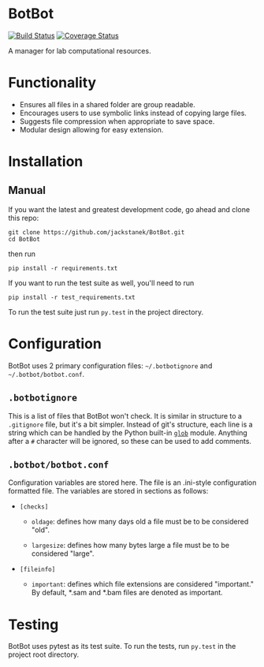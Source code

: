 # BotBot
[![Build Status](https://travis-ci.org/jackstanek/BotBot.svg?branch=master)](https://travis-ci.org/jackstanek/BotBot)
[![Coverage Status](https://coveralls.io/repos/github/jackstanek/BotBot/badge.svg?branch=master)](https://coveralls.io/github/jackstanek/BotBot?branch=master)

A manager for lab computational resources.

# Functionality

- Ensures all files in a shared folder are group readable.
- Encourages users to use symbolic links instead of copying large
  files.
- Suggests file compression when appropriate to save space.
- Modular design allowing for easy extension.

# Installation

## Manual

If you want the latest and greatest development code, go ahead and
clone this repo:

```
git clone https://github.com/jackstanek/BotBot.git
cd BotBot
```

then run

```
pip install -r requirements.txt
```

If you want to run the test suite as well, you'll need to run

```
pip install -r test_requirements.txt
```

To run the test suite just run `py.test` in the project directory.

# Configuration

BotBot uses 2 primary configuration files: `~/.botbotignore` and
`~/.botbot/botbot.conf`.

## `.botbotignore`

This is a list of files that BotBot won't check. It is similar in
structure to a `.gitignore` file, but it's a bit simpler. Instead of
git's structure, each line is a string which can be handled by the
Python built-in [`glob`](https://docs.python.org/3/library/glob.html)
module. Anything after a `#` character will be ignored, so these can
be used to add comments.

## `.botbot/botbot.conf`

Configuration variables are stored here. The file is an .ini-style
configuration formatted file. The variables are stored in sections as
follows:

- `[checks]`
    - `oldage`: defines how many days old a file must be to be
      considered "old".

    - `largesize`: defines how many bytes large a file must be to be
      considered "large".

- `[fileinfo]`
    - `important`: defines which file extensions are considered
      "important." By default, *.sam and *.bam files are denoted as
      important.

# Testing

BotBot uses pytest as its test suite. To run the tests, run
```py.test``` in the project root directory.
